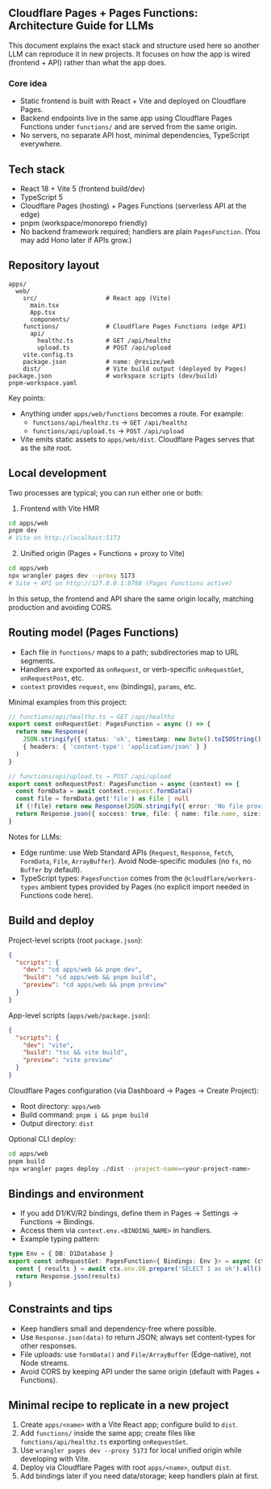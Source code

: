 ## Cloudflare Pages + Pages Functions: Architecture Guide for LLMs

This document explains the exact stack and structure used here so another LLM can reproduce it in new projects. It focuses on how the app is wired (frontend + API) rather than what the app does.

### Core idea
- Static frontend is built with React + Vite and deployed on Cloudflare Pages.
- Backend endpoints live in the same app using Cloudflare Pages Functions under `functions/` and are served from the same origin.
- No servers, no separate API host, minimal dependencies, TypeScript everywhere.

## Tech stack
- React 18 + Vite 5 (frontend build/dev)
- TypeScript 5
- Cloudflare Pages (hosting) + Pages Functions (serverless API at the edge)
- pnpm (workspace/monorepo friendly)
- No backend framework required; handlers are plain `PagesFunction`. (You may add Hono later if APIs grow.)

## Repository layout
```
apps/
  web/
    src/                   # React app (Vite)
      main.tsx
      App.tsx
      components/
    functions/             # Cloudflare Pages Functions (edge API)
      api/
        healthz.ts         # GET /api/healthz
        upload.ts          # POST /api/upload
    vite.config.ts
    package.json           # name: @resize/web
    dist/                  # Vite build output (deployed by Pages)
package.json               # workspace scripts (dev/build)
pnpm-workspace.yaml
```

Key points:
- Anything under `apps/web/functions` becomes a route. For example:
  - `functions/api/healthz.ts` → `GET /api/healthz`
  - `functions/api/upload.ts` → `POST /api/upload`
- Vite emits static assets to `apps/web/dist`. Cloudflare Pages serves that as the site root.

## Local development

Two processes are typical; you can run either one or both:

1) Frontend with Vite HMR
```bash
cd apps/web
pnpm dev
# Vite on http://localhost:5173
```

2) Unified origin (Pages + Functions + proxy to Vite)
```bash
cd apps/web
npx wrangler pages dev --proxy 5173
# Site + API on http://127.0.0.1:8788 (Pages Functions active)
```

In this setup, the frontend and API share the same origin locally, matching production and avoiding CORS.

## Routing model (Pages Functions)
- Each file in `functions/` maps to a path; subdirectories map to URL segments.
- Handlers are exported as `onRequest`, or verb-specific `onRequestGet`, `onRequestPost`, etc.
- `context` provides `request`, `env` (bindings), `params`, etc.

Minimal examples from this project:
```ts
// functions/api/healthz.ts → GET /api/healthz
export const onRequestGet: PagesFunction = async () => {
  return new Response(
    JSON.stringify({ status: 'ok', timestamp: new Date().toISOString() }),
    { headers: { 'content-type': 'application/json' } }
  )
}
```

```ts
// functions/api/upload.ts → POST /api/upload
export const onRequestPost: PagesFunction = async (context) => {
  const formData = await context.request.formData()
  const file = formData.get('file') as File | null
  if (!file) return new Response(JSON.stringify({ error: 'No file provided' }), { status: 400 })
  return Response.json({ success: true, file: { name: file.name, size: file.size, type: file.type } })
}
```

Notes for LLMs:
- Edge runtime: use Web Standard APIs (`Request`, `Response`, `fetch`, `FormData`, `File`, `ArrayBuffer`). Avoid Node-specific modules (no `fs`, no `Buffer` by default).
- TypeScript types: `PagesFunction` comes from the `@cloudflare/workers-types` ambient types provided by Pages (no explicit import needed in Functions code here).

## Build and deploy

Project-level scripts (root `package.json`):
```json
{
  "scripts": {
    "dev": "cd apps/web && pnpm dev",
    "build": "cd apps/web && pnpm build",
    "preview": "cd apps/web && pnpm preview"
  }
}
```

App-level scripts (`apps/web/package.json`):
```json
{
  "scripts": {
    "dev": "vite",
    "build": "tsc && vite build",
    "preview": "vite preview"
  }
}
```

Cloudflare Pages configuration (via Dashboard → Pages → Create Project):
- Root directory: `apps/web`
- Build command: `pnpm i && pnpm build`
- Output directory: `dist`

Optional CLI deploy:
```bash
cd apps/web
pnpm build
npx wrangler pages deploy ./dist --project-name=<your-project-name>
```

## Bindings and environment
- If you add D1/KV/R2 bindings, define them in Pages → Settings → Functions → Bindings.
- Access them via `context.env.<BINDING_NAME>` in handlers.
- Example typing pattern:
```ts
type Env = { DB: D1Database }
export const onRequestGet: PagesFunction<{ Bindings: Env }> = async (ctx) => {
  const { results } = await ctx.env.DB.prepare('SELECT 1 as ok').all()
  return Response.json(results)
}
```

## Constraints and tips
- Keep handlers small and dependency-free where possible.
- Use `Response.json(data)` to return JSON; always set content-types for other responses.
- File uploads: use `formData()` and `File/ArrayBuffer` (Edge-native), not Node streams.
- Avoid CORS by keeping API under the same origin (default with Pages + Functions).

## Minimal recipe to replicate in a new project
1. Create `apps/<name>` with a Vite React app; configure build to `dist`.
2. Add `functions/` inside the same app; create files like `functions/api/healthz.ts` exporting `onRequestGet`.
3. Use `wrangler pages dev --proxy 5173` for local unified origin while developing with Vite.
4. Deploy via Cloudflare Pages with root `apps/<name>`, output `dist`.
5. Add bindings later if you need data/storage; keep handlers plain at first.


